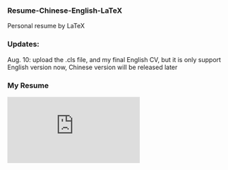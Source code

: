 ### Resume-Chinese-English-LaTeX
Personal resume by LaTeX

### Updates:
Aug. 10: upload the .cls file, and my final English CV, but it is only support English version now, Chinese version will be released later

### My Resume
![My Personal Resume](https://github.com/z-bingo/Resume-Chinese-English-LaTeX/blob/master/CV_B_Zhang_EN.pdf)
